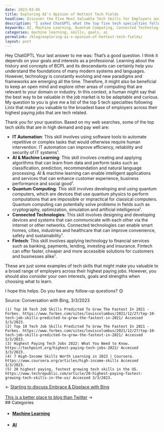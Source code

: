 ```yaml
---
date: 2023-03-05
title: Exploring AI's Opinion of Hottest Tech Fields
headline: Discover the Five Most Valuable Tech Skills for Employers and How to Choose the Right One for You
description: "I asked ChatGPTL what the top five tech specialties following Linux were that would give me the most value to employers. ChatGPTL responded with a list of five highly sought-after and well-paying skills: IT Automation, AI & Machine Learning, Quantum Computing, Connected Technologies, and Fintech. Read my blog post to learn more about these skills and how to determine which ones are right for you."
keywords: AI, Machine Learning, Quantum Computing, Connected Technologies, Fintech, IT Automation, Employers, Value, Skills, Interests, Goals, Strengths, Choosing, Learn
categories: machine learning, skills, goals, ai
permalink: /blog/exploring-ai-s-opinion-of-hottest-tech-fields/
layout: post
---
```



Hey ChatGPTL Your last answer to me was: That’s a good question. I think it
depends on your goals and interests as a professional. Learning about the
history and concepts of BCPL and its descendants can certainly help you
understand the foundations of many modern systems and languages. However,
technology is constantly evolving and new paradigms and frameworks are emerging
all the time. Therefore, it might also be beneficial to keep an open mind and
explore other areas of computing that are relevant to your domain or industry.
In this context, a human might say that the best way to be valuable in the job
market is to be adaptable and curious. My question to you is give me a list of
the top 5 tech specialties following Linix that make you valuable to the
broadest base of employers across their highest paying jobs that are tech
related.

Thank you for your question. Based on my web searches, some of the top tech
skills that are in high demand and pay well are:

- **IT Automation**: This skill involves using software tools to automate repetitive or complex tasks that would otherwise require human intervention. IT automation can improve efficiency, reliability and security of IT systems¹.
- **AI & Machine Learning**: This skill involves creating and applying algorithms that can learn from data and perform tasks such as classification, prediction, recommendation and natural language processing. AI & machine learning can enable intelligent applications and services that can enhance customer experience, business performance and social good¹.
- **Quantum Computing**: This skill involves developing and using quantum computers, which are devices that use quantum physics to perform computations that are impossible or impractical for classical computers. Quantum computing can potentially solve problems in fields such as cryptography, optimization, simulation and artificial intelligence¹.
- **Connected Technologies**: This skill involves designing and developing devices and systems that can communicate with each other via the internet or other networks. Connected technologies can enable smart homes, cities, industries and healthcare that can improve convenience, safety and sustainability¹.
- **Fintech**: This skill involves applying technology to financial services such as banking, payments, lending, investing and insurance. Fintech can offer faster, cheaper and more accessible solutions for customers and businesses alike¹.

These are just some examples of tech skills that might make you valuable to a
broad range of employers across their highest paying jobs. However, you should
also consider your own interests, goals and strengths when choosing what to
learn.

I hope this helps. Do you have any follow-up questions? 😊

Source: Conversation with Bing, 3/3/2023

    (1) Top 10 Tech Job Skills Predicted To Grow The Fastest In 2021 - Forbes. https://www.forbes.com/sites/louiscolumbus/2021/12/27/top-10-tech-job-skills-predicted-to-grow-the-fastest-in-2021/ Accessed 3/3/2023.
    (2) Top 10 Tech Job Skills Predicted To Grow The Fastest In 2021 - Forbes. https://www.forbes.com/sites/louiscolumbus/2021/12/27/top-10-tech-job-skills-predicted-to-grow-the-fastest-in-2021/ Accessed 3/3/2023.
    (3) Highest Paying Tech Jobs 2022: What You Need to Know. https://techpoint.org/highest-paying-tech-jobs-2022/ Accessed 3/3/2023.
    (4) 7 High-Income Skills Worth Learning in 2023 | Coursera. https://www.coursera.org/articles/high-income-skills Accessed 3/3/2023.
    (5) 20 highest paying, fastest growing tech skills in the US. https://www.techrepublic.com/article/20-highest-paying-fastest-growing-tech-skills-in-the-us/ Accessed 3/3/2023.


<div class="post-nav"><div class="post-nav-prev"><span class="arrow">&larr;&nbsp;</span><a href="/blog/starting-to-discuss-embrace-displace-with-bing">Starting to discuss Embrace & Displace with Bing</a></div> &nbsp; <div class="post-nav-next"><a href="/blog/this-is-a-better-place-to-blog-than-twitter">This is a better place to blog than Twitter</a><span class="arrow">&nbsp;&rarr;</span></div></div>
## Categories

<ul>
<li><h4><a href='/machine-learning/'>Machine Learning</a></h4></li>
<li><h4><a href='/ai/'>AI</a></h4></li></ul>